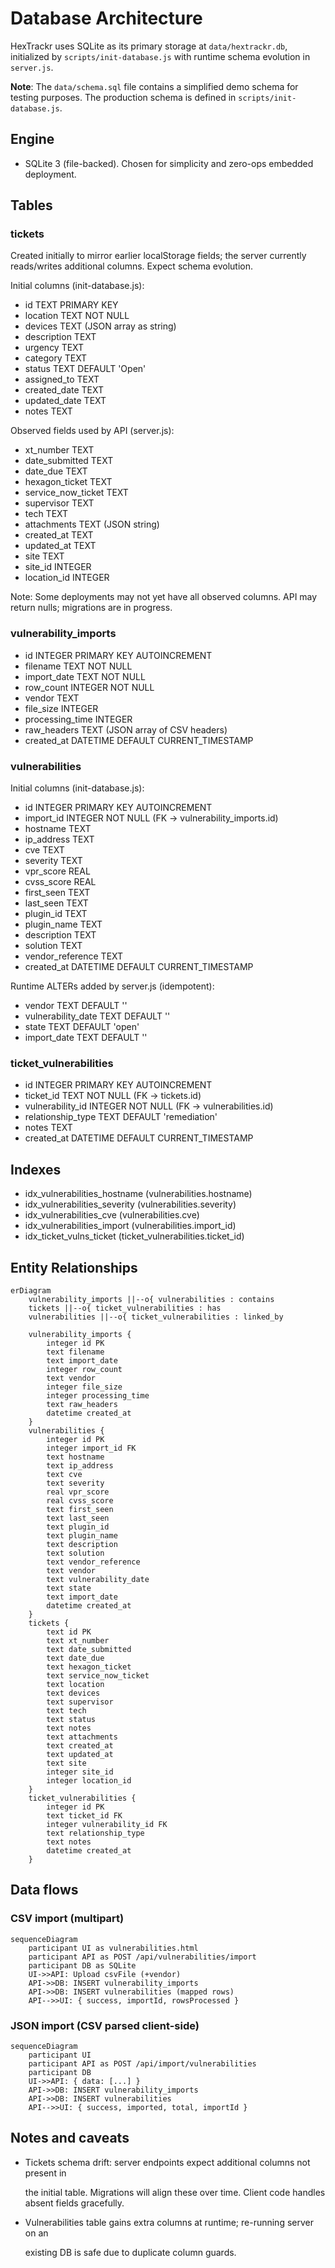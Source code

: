 # Database Architecture

<!-- markdownlint-disable-next-line MD013 -->
HexTrackr uses SQLite as its primary storage at `data/hextrackr.db`, initialized by `scripts/init-database.js` with runtime schema evolution in `server.js`.

**Note**: The `data/schema.sql` file contains a simplified demo schema for testing purposes. The production schema is defined in `scripts/init-database.js`.

## Engine

- SQLite 3 (file-backed). Chosen for simplicity and zero-ops embedded deployment.

## Tables

### tickets

Created initially to mirror earlier localStorage fields; the server currently reads/writes additional columns. Expect schema evolution.

Initial columns (init-database.js):

- id TEXT PRIMARY KEY
- location TEXT NOT NULL
- devices TEXT (JSON array as string)
- description TEXT
- urgency TEXT
- category TEXT
- status TEXT DEFAULT 'Open'
- assigned_to TEXT
- created_date TEXT
- updated_date TEXT
- notes TEXT

Observed fields used by API (server.js):

- xt_number TEXT
- date_submitted TEXT
- date_due TEXT
- hexagon_ticket TEXT
- service_now_ticket TEXT
- supervisor TEXT
- tech TEXT
- attachments TEXT (JSON string)
- created_at TEXT
- updated_at TEXT
- site TEXT
- site_id INTEGER
- location_id INTEGER

Note: Some deployments may not yet have all observed columns. API may return nulls; migrations are in progress.

### vulnerability_imports

- id INTEGER PRIMARY KEY AUTOINCREMENT
- filename TEXT NOT NULL
- import_date TEXT NOT NULL
- row_count INTEGER NOT NULL
- vendor TEXT
- file_size INTEGER
- processing_time INTEGER
- raw_headers TEXT (JSON array of CSV headers)
- created_at DATETIME DEFAULT CURRENT_TIMESTAMP

### vulnerabilities

Initial columns (init-database.js):

- id INTEGER PRIMARY KEY AUTOINCREMENT
- import_id INTEGER NOT NULL (FK -> vulnerability_imports.id)
- hostname TEXT
- ip_address TEXT
- cve TEXT
- severity TEXT
- vpr_score REAL
- cvss_score REAL
- first_seen TEXT
- last_seen TEXT
- plugin_id TEXT
- plugin_name TEXT
- description TEXT
- solution TEXT
- vendor_reference TEXT
- created_at DATETIME DEFAULT CURRENT_TIMESTAMP

Runtime ALTERs added by server.js (idempotent):

- vendor TEXT DEFAULT ''
- vulnerability_date TEXT DEFAULT ''
- state TEXT DEFAULT 'open'
- import_date TEXT DEFAULT ''

### ticket_vulnerabilities

- id INTEGER PRIMARY KEY AUTOINCREMENT
- ticket_id TEXT NOT NULL (FK -> tickets.id)
- vulnerability_id INTEGER NOT NULL (FK -> vulnerabilities.id)
- relationship_type TEXT DEFAULT 'remediation'
- notes TEXT
- created_at DATETIME DEFAULT CURRENT_TIMESTAMP

## Indexes

- idx_vulnerabilities_hostname (vulnerabilities.hostname)
- idx_vulnerabilities_severity (vulnerabilities.severity)
- idx_vulnerabilities_cve (vulnerabilities.cve)
- idx_vulnerabilities_import (vulnerabilities.import_id)
- idx_ticket_vulns_ticket (ticket_vulnerabilities.ticket_id)

## Entity Relationships

<!-- markdownlint-disable MD013 MD010 -->
```mermaid
erDiagram
	vulnerability_imports ||--o{ vulnerabilities : contains
	tickets ||--o{ ticket_vulnerabilities : has
	vulnerabilities ||--o{ ticket_vulnerabilities : linked_by

	vulnerability_imports {
		integer id PK
		text filename
		text import_date
		integer row_count
		text vendor
		integer file_size
		integer processing_time
		text raw_headers
		datetime created_at
	}
	vulnerabilities {
		integer id PK
		integer import_id FK
		text hostname
		text ip_address
		text cve
		text severity
		real vpr_score
		real cvss_score
		text first_seen
		text last_seen
		text plugin_id
		text plugin_name
		text description
		text solution
		text vendor_reference
		text vendor
		text vulnerability_date
		text state
		text import_date
		datetime created_at
	}
	tickets {
		text id PK
		text xt_number
		text date_submitted
		text date_due
		text hexagon_ticket
		text service_now_ticket
		text location
		text devices
		text supervisor
		text tech
		text status
		text notes
		text attachments
		text created_at
		text updated_at
		text site
		integer site_id
		integer location_id
	}
	ticket_vulnerabilities {
		integer id PK
		text ticket_id FK
		integer vulnerability_id FK
		text relationship_type
		text notes
		datetime created_at
	}
```
<!-- markdownlint-enable MD013 MD010 -->

## Data flows

### CSV import (multipart)

<!-- markdownlint-disable MD013 MD010 -->
```mermaid
sequenceDiagram
	participant UI as vulnerabilities.html
	participant API as POST /api/vulnerabilities/import
	participant DB as SQLite
	UI->>API: Upload csvFile (+vendor)
	API->>DB: INSERT vulnerability_imports
	API->>DB: INSERT vulnerabilities (mapped rows)
	API-->>UI: { success, importId, rowsProcessed }
```
<!-- markdownlint-enable MD013 MD010 -->

### JSON import (CSV parsed client-side)

<!-- markdownlint-disable MD013 MD010 -->
```mermaid
sequenceDiagram
	participant UI
	participant API as POST /api/import/vulnerabilities
	participant DB
	UI->>API: { data: [...] }
	API->>DB: INSERT vulnerability_imports
	API->>DB: INSERT vulnerabilities
	API-->>UI: { success, imported, total, importId }
```
<!-- markdownlint-enable MD013 MD010 -->

## Notes and caveats

- Tickets schema drift: server endpoints expect additional columns not present in

  the initial table. Migrations will align these over time. Client code handles
  absent fields gracefully.

- Vulnerabilities table gains extra columns at runtime; re-running server on an

  existing DB is safe due to duplicate column guards.
